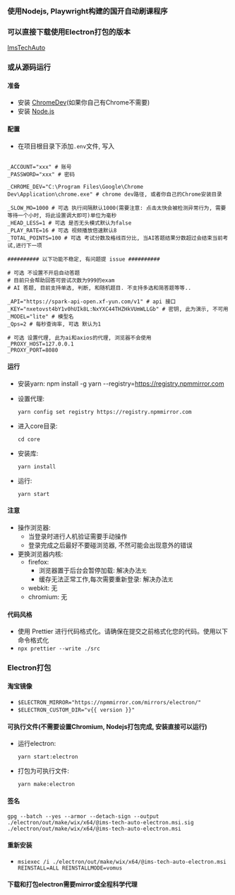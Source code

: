### 使用Nodejs, Playwright构建的国开自动刷课程序

### 可以直接下载使用Electron打包的版本
[ImsTechAuto](https://github.com/2468785842/ImsTech/releases/latest/download/v1.0.0/ims-tech-auto-1.0.0.Setup.exe)

### 或从源码运行

#### 准备
- 安装 [ChromeDev](https://www.google.com/intl/zh-CN/chrome/dev/)(如果你自己有Chrome不需要)
- 安装 [Node.js](https://nodejs.org/zh-cn)

#### 配置
- 在项目根目录下添加`.env`文件, 写入
```properties

_ACCOUNT="xxx" # 账号
_PASSWORD="xxx" # 密码

_CHROME_DEV="C:\Program Files\Google\Chrome Dev\Application\chrome.exe" # chrome dev路径, 或者你自己的Chrome安装目录

_SLOW_MO=1000 # 可选 执行间隔默认1000(需要注意: 点击太快会被检测异常行为, 需要等待一个小时, 将此设置调大即可)单位为毫秒
_HEAD_LESS=1 # 可选 是否无头模式默认为false
_PLAY_RATE=16 # 可选 视频播放倍速默认8
_TOTAL_POINTS=100 # 可选 考试分数及格线百分比, 当AI答题结果分数超过会结束当前考试,进行下一项

########## 以下功能不稳定, 有问题提 issue ##########

# 可选 不设置不开启自动答题
# 目前只会帮助回答可尝试次数为999的exam
# AI 答题, 目前支持单选, 判断, 和随机题目. 不支持多选和简答题等等..

_API="https://spark-api-open.xf-yun.com/v1" # api 接口
_KEY="nxetovst4bY1v0hUIk8L:NxYXC44THZHkVUmWLLGb" # 密钥, 此为演示, 不可用
_MODEL="lite" # 模型名
_Qps=2 # 每秒查询率, 可选 默认为1

# 可选 设置代理, 此为ai和axios的代理, 浏览器不会使用
_PROXY_HOST=127.0.0.1
_PROXY_PORT=8080
```

#### 运行
- 安装yarn:
  npm install -g yarn --registry=https://registry.npmmirror.com

- 设置代理: 
  ```shell
  yarn config set registry https://registry.npmmirror.com
  ```
- 进入core目录:
   ```shell
   cd core
  ```

- 安装库:
  ```shell
  yarn install
  ```
- 运行: 
  ```shell
  yarn start
  ```


#### 注意
- 操作浏览器:
  - 当登录时进行人机验证需要手动操作
  - 登录完成之后最好不要碰浏览器, 不然可能会出现意外的错误
- 更换浏览器内核:
  - firefox:
    - 浏览器置于后台会暂停加载: 解决办法`无`
    - 缓存无法正常工作,每次需要重新登录: 解决办法`无`
  - webkit: 无
  - chromium: 无
  
#### 代码风格
* 使用 Prettier 进行代码格式化。请确保在提交之前格式化您的代码。使用以下命令格式化
* `npx prettier --write ./src`


### Electron打包

#### 淘宝镜像
* `$ELECTRON_MIRROR="https://npmmirror.com/mirrors/electron/"`
* `$ELECTRON_CUSTOM_DIR="v{{ version }}"`

#### 可执行文件(不需要设置Chromium, Nodejs打包完成, 安装直接可以运行)
- 运行electron:
  ```shell
  yarn start:electron
  ```

- 打包为可执行文件:
  ```shell
  yarn make:electron
  ```

#### 签名
```shell
gpg --batch --yes --armor --detach-sign --output ./electron/out/make/wix/x64/@ims-tech-auto-electron.msi.sig ./electron/out/make/wix/x64/@ims-tech-auto-electron.msi
```

#### 重新安装
* `msiexec /i ./electron/out/make/wix/x64/@ims-tech-auto-electron.msi REINSTALL=ALL REINSTALLMODE=vomus`

#### 下载和打包electron需要mirror或全程科学代理